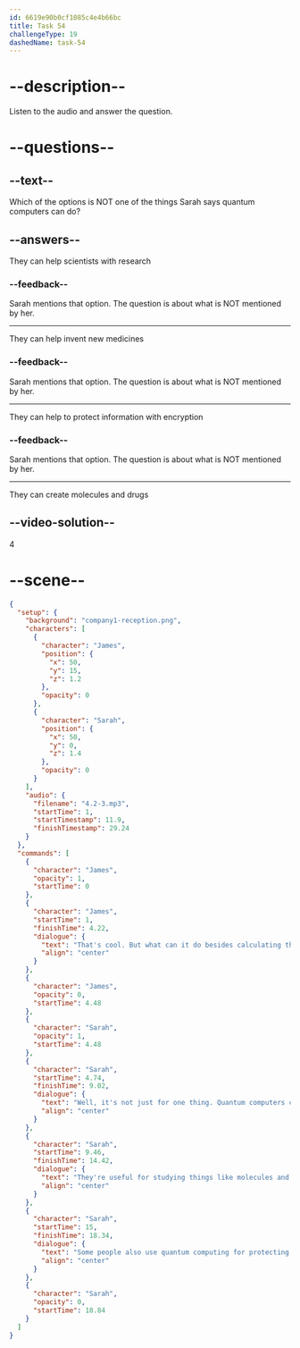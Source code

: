 ```yaml
---
id: 6619e90b0cf1085c4e4b66bc
title: Task 54
challengeType: 19
dashedName: task-54
---
```


<!-- (Audio) James: That's cool. But what can it do besides calculating things? Sarah: Well, it's not just for one thing. Quantum computers can also help scientists with research. They're useful for studying things like molecules and drugs. They can help people invent new medicines. Some people also use quantum computing for protecting information with encryption. -->

# --description--

Listen to the audio and answer the question.

# --questions--

## --text--

Which of the options is NOT one of the things Sarah says quantum computers can do?

## --answers--

They can help scientists with research

### --feedback--

Sarah mentions that option. The question is about what is NOT mentioned by her.

---

They can help invent new medicines

### --feedback--

Sarah mentions that option. The question is about what is NOT mentioned by her.

---

They can help to protect information with encryption

### --feedback--

Sarah mentions that option. The question is about what is NOT mentioned by her.

---

They can create molecules and drugs

## --video-solution--

4

# --scene--

```json
{
  "setup": {
    "background": "company1-reception.png",
    "characters": [
      {
        "character": "James",
        "position": {
          "x": 50,
          "y": 15,
          "z": 1.2
        },
        "opacity": 0
      },
      {
        "character": "Sarah",
        "position": {
          "x": 50,
          "y": 0,
          "z": 1.4
        },
        "opacity": 0
      }
    ],
    "audio": {
      "filename": "4.2-3.mp3",
      "startTime": 1,
      "startTimestamp": 11.9,
      "finishTimestamp": 29.24
    }
  },
  "commands": [
    {
      "character": "James",
      "opacity": 1,
      "startTime": 0
    },
    {
      "character": "James",
      "startTime": 1,
      "finishTime": 4.22,
      "dialogue": {
        "text": "That's cool. But what can it do besides calculating things?",
        "align": "center"
      }
    },
    {
      "character": "James",
      "opacity": 0,
      "startTime": 4.48
    },
    {
      "character": "Sarah",
      "opacity": 1,
      "startTime": 4.48
    },
    {
      "character": "Sarah",
      "startTime": 4.74,
      "finishTime": 9.02,
      "dialogue": {
        "text": "Well, it's not just for one thing. Quantum computers can also help scientists with research.",
        "align": "center"
      }
    },
    {
      "character": "Sarah",
      "startTime": 9.46,
      "finishTime": 14.42,
      "dialogue": {
        "text": "They're useful for studying things like molecules and drugs. They can help people invent new medicines.",
        "align": "center"
      }
    },
    {
      "character": "Sarah",
      "startTime": 15,
      "finishTime": 18.34,
      "dialogue": {
        "text": "Some people also use quantum computing for protecting information with encryption.",
        "align": "center"
      }
    },
    {
      "character": "Sarah",
      "opacity": 0,
      "startTime": 18.84
    }
  ]
}
```
